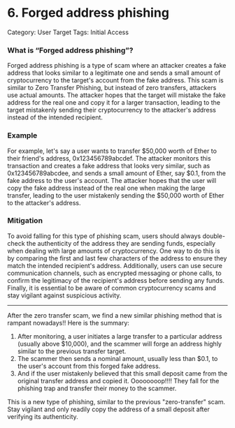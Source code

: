 # 6. Forged address phishing

Category: User Target
Tags: Initial Access

### What is “Forged address phishing”?

Forged address phishing is a type of scam where an attacker creates a fake address that looks similar to a legitimate one and sends a small amount of cryptocurrency to the target's account from the fake address. This scam is similar to Zero Transfer Phishing, but instead of zero transfers, attackers use actual amounts. The attacker hopes that the target will mistake the fake address for the real one and copy it for a larger transaction, leading to the target mistakenly sending their cryptocurrency to the attacker's address instead of the intended recipient.

### Example

For example, let's say a user wants to transfer $50,000 worth of Ether to their friend's address, 0x123456789abcdef. The attacker monitors this transaction and creates a fake address that looks very similar, such as 0x123456789abcdee, and sends a small amount of Ether, say $0.1, from the fake address to the user's account. The attacker hopes that the user will copy the fake address instead of the real one when making the large transfer, leading to the user mistakenly sending the $50,000 worth of Ether to the attacker's address.

### Mitigation

To avoid falling for this type of phishing scam, users should always double-check the authenticity of the address they are sending funds, especially when dealing with large amounts of cryptocurrency. One way to do this is by comparing the first and last few characters of the address to ensure they match the intended recipient's address. Additionally, users can use secure communication channels, such as encrypted messaging or phone calls, to confirm the legitimacy of the recipient's address before sending any funds. Finally, it is essential to be aware of common cryptocurrency scams and stay vigilant against suspicious activity.

---

After the zero transfer scam, we find a new similar phishing method that is rampant nowadays!! Here is the summary:

1. After monitoring, a user initiates a large transfer to a particular address (usually above $10,000), and the scammer will forge an address highly similar to the previous transfer target. 
2. The scammer then sends a nominal amount, usually less than $0.1, to the user's account from this forged fake address. 
3. And if the user mistakenly believed that this small deposit came from the original transfer address and copied it. Oooooooop!!!! They fall for the phishing trap and transfer their money to the scammer.

This is a new type of phishing, similar to the previous "zero-transfer" scam. Stay vigilant and only readily copy the address of a small deposit after verifying its authenticity.